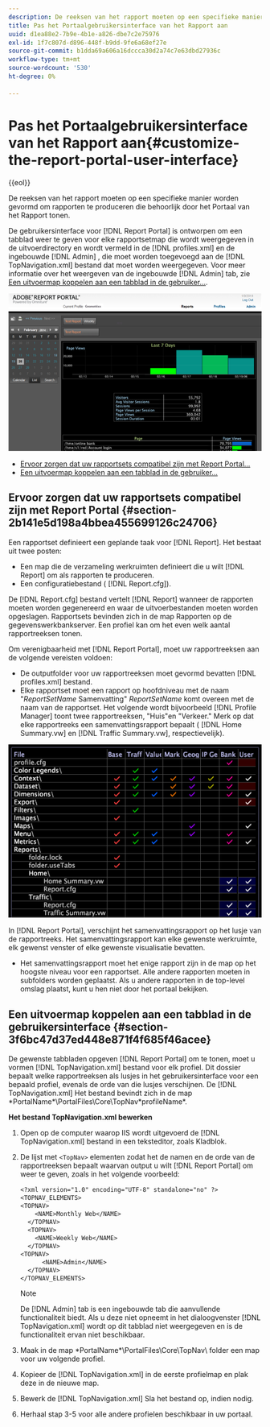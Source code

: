 ```yaml
---
description: De reeksen van het rapport moeten op een specifieke manier worden gevormd om rapporten te produceren die behoorlijk door het Portaal van het Rapport tonen.
title: Pas het Portaalgebruikersinterface van het Rapport aan
uuid: d1ea88e2-7b9e-4b1e-a826-dbe7c2e75976
exl-id: 1f7c807d-d896-448f-b9dd-9fe6a68ef27e
source-git-commit: b1dda69a606a16dccca30d2a74c7e63dbd27936c
workflow-type: tm+mt
source-wordcount: '530'
ht-degree: 0%

---
```


# Pas het Portaalgebruikersinterface van het Rapport aan{#customize-the-report-portal-user-interface}

{{eol}}

De reeksen van het rapport moeten op een specifieke manier worden gevormd om rapporten te produceren die behoorlijk door het Portaal van het Rapport tonen.

De gebruikersinterface voor [!DNL Report Portal] is ontworpen om een tabblad weer te geven voor elke rapportsetmap die wordt weergegeven in de uitvoerdirectory en wordt vermeld in de [!DNL profiles.xml] en de ingebouwde [!DNL Admin] , die moet worden toegevoegd aan de [!DNL TopNavigation.xml] bestand dat moet worden weergegeven. Voor meer informatie over het weergeven van de ingebouwde [!DNL Admin] tab, zie [Een uitvoermap koppelen aan een tabblad in de gebruiker...](../../../home/c-rpt-oview/c-install-rpt-port/c-rpt-port-user-inter.md#section-3f6bc47d37ed448e871f4f685f46acee).

![](assets/report_portal_home.png)

* [Ervoor zorgen dat uw rapportsets compatibel zijn met Report Portal...](../../../home/c-rpt-oview/c-install-rpt-port/c-rpt-port-user-inter.md#section-2b141e5d198a4bbea455699126c24706)
* [Een uitvoermap koppelen aan een tabblad in de gebruiker...](../../../home/c-rpt-oview/c-install-rpt-port/c-rpt-port-user-inter.md#section-3f6bc47d37ed448e871f4f685f46acee)

## Ervoor zorgen dat uw rapportsets compatibel zijn met Report Portal {#section-2b141e5d198a4bbea455699126c24706}

Een rapportset definieert een geplande taak voor [!DNL Report]. Het bestaat uit twee posten:

* Een map die de verzameling werkruimten definieert die u wilt [!DNL Report] om als rapporten te produceren.
* Een configuratiebestand ( [!DNL Report.cfg]).

De [!DNL Report.cfg] bestand vertelt [!DNL Report] wanneer de rapporten moeten worden gegenereerd en waar de uitvoerbestanden moeten worden opgeslagen. Rapportsets bevinden zich in de map Rapporten op de gegevenswerkbankserver. Een profiel kan om het even welk aantal rapportreeksen tonen.

Om verenigbaarheid met [!DNL Report Portal], moet uw rapportreeksen aan de volgende vereisten voldoen:

* De outputfolder voor uw rapportreeksen moet gevormd bevatten [!DNL profiles.xml] bestand.
* Elke rapportset moet een rapport op hoofdniveau met de naam &quot;*ReportSetName* Samenvatting&quot; *ReportSetName* komt overeen met de naam van de rapportset. Het volgende wordt bijvoorbeeld [!DNL Profile Manager] toont twee rapportreeksen, &quot;Huis&quot;en &quot;Verkeer.&quot; Merk op dat elke rapportreeks een samenvattingsrapport bepaalt ( [!DNL Home Summary.vw] en [!DNL Traffic Summary.vw], respectievelijk).

![](assets/rptPort_scrn_RptSets.png)

In [!DNL Report Portal], verschijnt het samenvattingsrapport op het lusje van de rapportreeks. Het samenvattingsrapport kan elke gewenste werkruimte, elk gewenst venster of elke gewenste visualisatie bevatten.

* Het samenvattingsrapport moet het enige rapport zijn in de map op het hoogste niveau voor een rapportset. Alle andere rapporten moeten in subfolders worden geplaatst. Als u andere rapporten in de top-level omslag plaatst, kunt u hen niet door het portaal bekijken.

## Een uitvoermap koppelen aan een tabblad in de gebruikersinterface {#section-3f6bc47d37ed448e871f4f685f46acee}

De gewenste tabbladen opgeven [!DNL Report Portal] om te tonen, moet u vormen [!DNL TopNavigation.xml] bestand voor elk profiel. Dit dossier bepaalt welke rapportreeksen als lusjes in het gebruikersinterface voor een bepaald profiel, evenals de orde van die lusjes verschijnen. De [!DNL TopNavigation.xml] Het bestand bevindt zich in de map \*PortalName*\PortalFiles\Core\TopNav\*profileName*.

**Het bestand TopNavigation.xml bewerken**

1. Open op de computer waarop IIS wordt uitgevoerd de [!DNL TopNavigation.xml] bestand in een teksteditor, zoals Kladblok.
1. De lijst met `<TopNav>` elementen zodat het de namen en de orde van de rapportreeksen bepaalt waarvan output u wilt [!DNL Report Portal] om weer te geven, zoals in het volgende voorbeeld:

   ```
   <?xml version="1.0" encoding="UTF-8" standalone="no" ?>
   <TOPNAV_ELEMENTS>
   <TOPNAV>
       <NAME>Monthly Web</NAME>
     </TOPNAV>
     <TOPNAV>
       <NAME>Weekly Web</NAME>
     </TOPNAV>
   <TOPNAV> 
         <NAME>Admin</NAME> 
     </TOPNAV>
   </TOPNAV_ELEMENTS>
   ```

   >[!NOTE]
   >
   >De [!DNL Admin] tab is een ingebouwde tab die aanvullende functionaliteit biedt. Als u deze niet opneemt in het dialoogvenster [!DNL TopNavigation.xml] wordt op dit tabblad niet weergegeven en is de functionaliteit ervan niet beschikbaar.

1. Maak in de map \*PortalName*\PortalFiles\Core\TopNav\ folder een map voor uw volgende profiel.
1. Kopieer de [!DNL TopNavigation.xml] in de eerste profielmap en plak deze in de nieuwe map.
1. Bewerk de [!DNL TopNavigation.xml] Sla het bestand op, indien nodig.
1. Herhaal stap 3-5 voor alle andere profielen beschikbaar in uw portaal.
